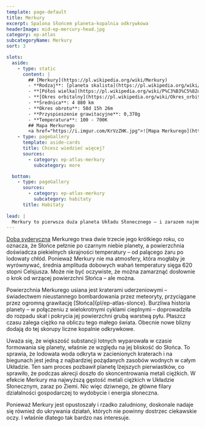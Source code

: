 ```yaml
---
template: page-default
title: Merkury
excerpt: Spalona Słońcem planeta-kopalnia odkrywkowa
headerImage: mid-ep-mercury-head.jpg
category: ep-atlas
subcategoryName: Merkury
sort: 3

slots:
  aside:
    - type: static
      content: |
        ## [Merkury](https://pl.wikipedia.org/wiki/Merkury)
        - **Rodzaj**: [planeta skalista](https://pl.wikipedia.org/wiki/Planeta_skalista)
        - **[Półoś wielka](https://pl.wikipedia.org/wiki/P%C3%B3%C5%82o%C5%9B_wielka)**: 0,387 [au](https://pl.wikipedia.org/wiki/Jednostka_astronomiczna)
        - **[Okres orbitalny](https://pl.wikipedia.org/wiki/Okres_orbitalny)**: 87,97 dni
        - **Średnica**: 4 880 km
        - **Okres obrotu**: 58d 15h 26m
        - **Przyspieszenie grawitacyjne**: 0,378g
        - **Temperatura**: 100 - 700K
        ## Mapa Merkurego
        <a href="https://i.imgur.com/KrVzZHK.jpg">![Mapa Merkurego](https://i.imgur.com/KrVzZHK.jpg)</a>
    - type: pageGallery
      template: aside-cards
      title: Chcesz wiedzieć więcej?
      sources:
        - category: ep-atlas-merkury
          subcategory: more

  bottom:
    - type: pageGallery
      sources:
        - category: ep-atlas-merkury
          subcategory: habitaty
      title: Habitaty
      
lead: |
  Merkury to pierwsza duża planeta Układu Słonecznego – i zarazem najmniejsza. To prawdziwa kwintesencja pustyni: zakurzona, sucha i nieustannie prażona przez Słońce. Idealne miejsce, żeby popracować nad opalenizną.
---
```

[Doba syderyczna](https://pl.wikipedia.org/wiki/Doba_gwiazdowa) Merkurego trwa dwie trzecie jego krótkiego roku, co oznacza, że Słońce pełznie po czarnym niebie planety, a powierzchnia doświadcza piekielnych skrajności temperatury – od palącego żaru po lodowaty chłód. Ponieważ Merkury nie ma atmosfery, która mogłaby je wyrównywać, średnia amplituda dobowych wahań temperatury sięga 620 stopni Celsjusza. Może nie być oczywiste, że można zamarznąć dosłownie o krok od wrzącej powierzchni Słońca – ale można.

Powierzchnia Merkurego usiana jest kraterami uderzeniowymi – świadectwem nieustannego bombardowania przez meteoryty, przyciągane przez ogromną grawitację [Słońca]{pl/ep-atlas-slonce}. Burzliwa historia planety – w połączeniu z wielokrotnymi cyklami cieplnymi – doprowadziła do rozpadu skał i pokrycia jej powierzchni grubą warstwą pyłu. Płaszcz czasu zalega ciężko na obliczu tego małego świata. Obecnie nowe blizny dodają do tej skorupy liczne kopalnie odkrywkowe.

Uważa się, że większość substancji lotnych wyparowała w czasie formowania się planety, właśnie ze względu na jej bliskość do Słońca. To sprawia, że lodowata woda odkryta w zacienionych kraterach i na biegunach jest jedną z najbardziej pożądanych zasobów wodnych w całym Układzie. Ten sam proces pozbawił planetę lżejszych pierwiastków, co sprawiło, że podczas akrecji doszło do skoncentrowania metali ciężkich. W efekcie Merkury ma najwyższą gęstość metali ciężkich w Układzie Słonecznym, zaraz po Ziemi. Nic więc dziwnego, że główne filary działalności gospodarczej to wydobycie i energia słoneczna.

Ponieważ Merkury jest opustoszały i rzadko zaludniony, doskonale nadaje się również do ukrywania działań, których nie powinny dostrzec ciekawskie oczy. I właśnie dlatego tak bardzo nas interesuje.